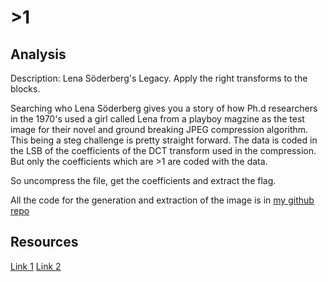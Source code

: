 # >1

## Analysis

Description: Lena Söderberg's Legacy. Apply the right transforms to the blocks.

Searching who Lena Söderberg gives you a story of how Ph.d researchers in the 1970's used a girl called Lena from a playboy magzine as the test image for their novel and ground breaking JPEG compression algorithm. This being a steg challenge is pretty straight forward. The data is coded in the LSB of the coefficients of the DCT transform used in the compression. But only the coefficients which are >1 are coded with the data.

So uncompress the file, get the coefficients and extract the flag.

All the code for the generation and extraction of the image is in [my github repo](https://github.com/DeathStroke19891/DCT_Steg)

## Resources

[Link 1](https://www.youtube.com/watch?v=0me3guauqOU)
[Link 2](https://www.youtube.com/watch?v=TWEXCYQKyDc)
